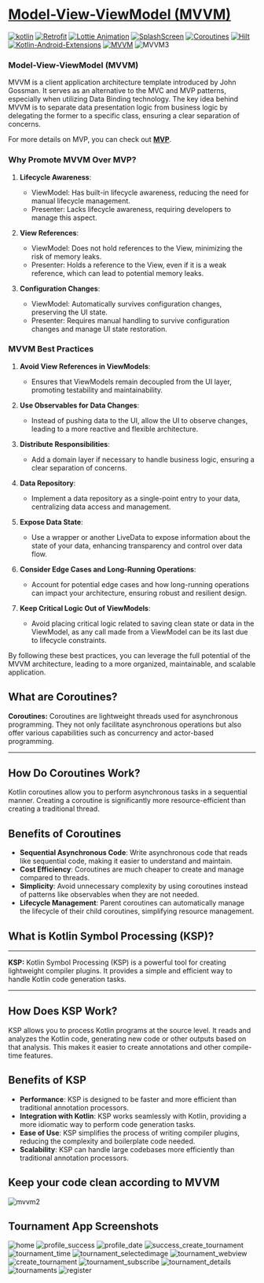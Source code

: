 # [Model-View-ViewModel (MVVM)](https://github.com/ahmedeltaher/Android-MVVM-architecture)


 [![kotlin](https://img.shields.io/badge/Kotlin-1.9.xxx-brightgreen.svg)](https://kotlinlang.org/)  [![Retrofit](https://img.shields.io/badge/Retrofit-2.9.xxx-yellow.svg)](https://square.github.io/retrofit/) [![Lottie Animation](https://img.shields.io/badge/Lottie-3.4.xxx-purple.svg)](https://lottiefiles.com/es/)
  [![SplashScreen](https://img.shields.io/badge/Splashscreen-1.0.xxx-red.svg)](https://developer.android.com/develop/ui/views/launch/splash-screen) [![Coroutines](https://img.shields.io/badge/Coroutines-1.7.xxx-blue.svg)](https://developer.android.com/kotlin/coroutines) [![Hilt](https://img.shields.io/badge/Hilt.2.5-orange.svg)](https://developer.android.com/training/dependency-injection/hilt-android)  [![Kotlin-Android-Extensions ](https://img.shields.io/badge/Kotlin--Android--Extensions-plugin-red.svg)](https://kotlinlang.org/docs/tutorials/android-plugin.html) [![MVVM ](https://img.shields.io/badge/Clean--Code-MVVM-brightgreen.svg)](https://medium.com/@dheerubhadoria/android-mvvm-how-to-use-mvvm-in-android-example-7dec84a1fb73) 
![MVVM3](https://miro.medium.com/v2/resize:fit:4800/format:webp/1*j9-O4DcaYTBTlSjckaFqXA.png)

### Model-View-ViewModel (MVVM)

MVVM is a client application architecture template introduced by John Gossman. It serves as an alternative to the MVC and MVP patterns, especially when utilizing Data Binding technology. The key idea behind MVVM is to separate data presentation logic from business logic by delegating the former to a specific class, ensuring a clear separation of concerns.

For more details on MVP, you can check out [**MVP**](https://github.com/ahmedeltaher/Android-MVP-Architecture).

### Why Promote MVVM Over MVP?

1. **Lifecycle Awareness**: 
   - ViewModel: Has built-in lifecycle awareness, reducing the need for manual lifecycle management.
   - Presenter: Lacks lifecycle awareness, requiring developers to manage this aspect.

2. **View References**:
   - ViewModel: Does not hold references to the View, minimizing the risk of memory leaks.
   - Presenter: Holds a reference to the View, even if it is a weak reference, which can lead to potential memory leaks.

3. **Configuration Changes**:
   - ViewModel: Automatically survives configuration changes, preserving the UI state.
   - Presenter: Requires manual handling to survive configuration changes and manage UI state restoration.

### MVVM Best Practices

1. **Avoid View References in ViewModels**: 
   - Ensures that ViewModels remain decoupled from the UI layer, promoting testability and maintainability.

2. **Use Observables for Data Changes**: 
   - Instead of pushing data to the UI, allow the UI to observe changes, leading to a more reactive and flexible architecture.

3. **Distribute Responsibilities**:
   - Add a domain layer if necessary to handle business logic, ensuring a clear separation of concerns.

4. **Data Repository**:
   - Implement a data repository as a single-point entry to your data, centralizing data access and management.

5. **Expose Data State**:
   - Use a wrapper or another LiveData to expose information about the state of your data, enhancing transparency and control over data flow.

6. **Consider Edge Cases and Long-Running Operations**:
   - Account for potential edge cases and how long-running operations can impact your architecture, ensuring robust and resilient design.

7. **Keep Critical Logic Out of ViewModels**:
   - Avoid placing critical logic related to saving clean state or data in the ViewModel, as any call made from a ViewModel can be its last due to lifecycle constraints.

By following these best practices, you can leverage the full potential of the MVVM architecture, leading to a more organized, maintainable, and scalable application.



**What are Coroutines?**
------------------------

**Coroutines:**
Coroutines are lightweight threads used for asynchronous programming. They not only facilitate asynchronous operations but also offer various capabilities such as concurrency and actor-based programming.

----------

**How Do Coroutines Work?**
------------
Kotlin coroutines allow you to perform asynchronous tasks in a sequential manner. Creating a coroutine is significantly more resource-efficient than creating a traditional thread.

**Benefits of Coroutines**
-----------------------------

- **Sequential Asynchronous Code**: Write asynchronous code that reads like sequential code, making it easier to understand and maintain.
- **Cost Efficiency**: Coroutines are much cheaper to create and manage compared to threads.
- **Simplicity**: Avoid unnecessary complexity by using coroutines instead of patterns like observables when they are not needed.
- **Lifecycle Management**: Parent coroutines can automatically manage the lifecycle of their child coroutines, simplifying resource management.

## What is Kotlin Symbol Processing (KSP)?
------------------------

**KSP:**
Kotlin Symbol Processing (KSP) is a powerful tool for creating lightweight compiler plugins. It provides a simple and efficient way to handle Kotlin code generation tasks.

----------

**How Does KSP Work?**
------------
KSP allows you to process Kotlin programs at the source level. It reads and analyzes the Kotlin code, generating new code or other outputs based on that analysis. This makes it easier to create annotations and other compile-time features.

**Benefits of KSP**
-----------------------------

- **Performance**: KSP is designed to be faster and more efficient than traditional annotation processors.
- **Integration with Kotlin**: KSP works seamlessly with Kotlin, providing a more idiomatic way to perform code generation tasks.
- **Ease of Use**: KSP simplifies the process of writing compiler plugins, reducing the complexity and boilerplate code needed.
- **Scalability**: KSP can handle large codebases more efficiently than traditional annotation processors.


**Keep your code clean according to MVVM**
-----------------------------
 

  ![mvvm2](https://user-images.githubusercontent.com/1812129/68319008-e9d39d00-00bd-11ea-9245-ebedd2a2c067.png)

**Tournament App Screenshots**
-----------------------------

![home](images/home.jpg)
![profile_success](images/profile_success.jpg)
![profile_date](images/profile_date.jpg)
![success_create_tournament](images/success_create_tournament.jpg)
![tournament_time](images/tournament_time.jpg)
![tournament_selectedimage](images/tournament_selectedimage.jpg)
![tournament_webview](images/tournament_webview.jpg)
![create_tournament](images/create_tournament.jpg)
![tournament_subscribe](images/tournament_subscribe.jpg)
![tournament_details](images/tournament_details.jpg)
![tournaments](images/tournaments.jpg)
![register](images/register.jpg)

